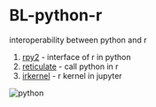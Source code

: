 # BL-python-r

interoperability between python and r 

1. [rpy2](https://rpy2.github.io/doc/v3.3.x/html/index.html) - interface of r in python
2. [reticulate](https://github.com/rstudio/reticulate) - call python in r
3. [irkernel](https://github.com/IRkernel/IRkernel) - r kernel in jupyter

![python](https://i.imgur.com/f62NCWr.png)
